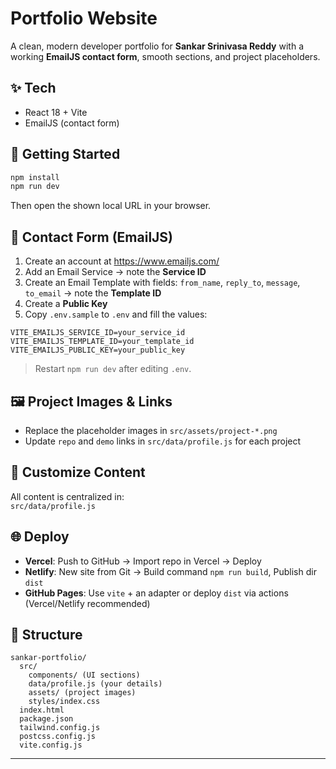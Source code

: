 
# Portfolio Website

A clean, modern developer portfolio for **Sankar Srinivasa Reddy** with a working **EmailJS contact form**, smooth sections, and project placeholders.

## ✨ Tech
- React 18 + Vite
- EmailJS (contact form)

## 🚀 Getting Started
```bash
npm install
npm run dev
```
Then open the shown local URL in your browser.

## 📨 Contact Form (EmailJS)
1. Create an account at https://www.emailjs.com/
2. Add an Email Service → note the **Service ID**
3. Create an Email Template with fields: `from_name`, `reply_to`, `message`, `to_email` → note the **Template ID**
4. Create a **Public Key**
5. Copy `.env.sample` to `.env` and fill the values:
```
VITE_EMAILJS_SERVICE_ID=your_service_id
VITE_EMAILJS_TEMPLATE_ID=your_template_id
VITE_EMAILJS_PUBLIC_KEY=your_public_key
```
> Restart `npm run dev` after editing `.env`.

## 🖼 Project Images & Links
- Replace the placeholder images in `src/assets/project-*.png`
- Update `repo` and `demo` links in `src/data/profile.js` for each project

## 🧱 Customize Content
All content is centralized in:  
`src/data/profile.js`

## 🌐 Deploy
- **Vercel**: Push to GitHub → Import repo in Vercel → Deploy
- **Netlify**: New site from Git → Build command `npm run build`, Publish dir `dist`
- **GitHub Pages**: Use `vite` + an adapter or deploy `dist` via actions (Vercel/Netlify recommended)

## 📁 Structure
```
sankar-portfolio/
  src/
    components/ (UI sections)
    data/profile.js (your details)
    assets/ (project images)
    styles/index.css
  index.html
  package.json
  tailwind.config.js
  postcss.config.js
  vite.config.js
```

---



